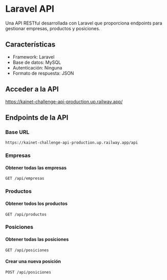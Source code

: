 # Laravel API

Una API RESTful desarrollada con Laravel que proporciona endpoints para gestionar empresas, productos y posiciones.

## Características

-   Framework: Laravel
-   Base de datos: MySQL
-   Autenticación: Ninguna
-   Formato de respuesta: JSON

## Acceder a la API

https://kainet-challenge-api-production.up.railway.app/

## Endpoints de la API

### Base URL

```
https://kainet-challenge-api-production.up.railway.app/api
```

### Empresas

#### Obtener todas las empresas

```http
GET /api/empresas
```

### Productos

#### Obtener todos los productos

```http
GET /api/productos
```

### Posiciones

#### Obtener todas las posiciones

```http
GET /api/posiciones
```

#### Crear una nueva posición

```http
POST /api/posiciones
```
